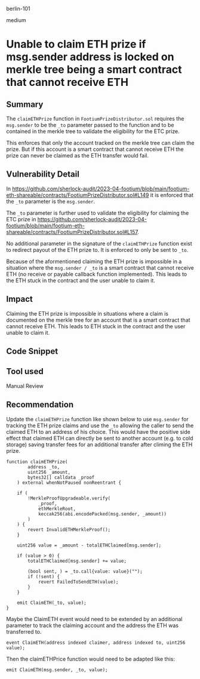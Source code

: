 berlin-101

medium

# Unable to claim ETH prize if msg.sender address is locked on merkle tree being a smart contract that cannot receive ETH

## Summary

The `claimETHPrize` function in `FootiumPrizeDistributor.sol` requires the `msg.sender` to be the `_to` parameter passed to the function and to be contained in the merkle tree to validate the eligibility for the ETC prize.

This enforces that only the account tracked on the merkle tree can claim the prize. But if this account is a smart contract that cannot receive ETH the prize can never be claimed as the ETH transfer would fail.

## Vulnerability Detail

In https://github.com/sherlock-audit/2023-04-footium/blob/main/footium-eth-shareable/contracts/FootiumPrizeDistributor.sol#L149 it is enforced that the `_to` parameter is the `msg.sender`.

The `_to` parameter is further used to validate the eligibility for claiming the ETC prize in https://github.com/sherlock-audit/2023-04-footium/blob/main/footium-eth-shareable/contracts/FootiumPrizeDistributor.sol#L157.

No additional parameter in the signature of the `claimETHPrize` function exist to redirect payout of the ETH prize to. It is enforced to only be sent to `_to`.

Because of the aformentioned claiming the ETH prize is impossible in a situation where the `msg.sender / _to` is a smart contract that cannot receive ETH (no receive or payable callback function implemented). This leads to the ETH stuck in the contract and the user unable to claim it.

## Impact

Claiming the ETH prize is impossible in situations where a claim is documented on the merkle tree for an account that is a smart contract that cannot receive ETH. This leads to ETH stuck in the contract and the user unable to claim it.

## Code Snippet

## Tool used

Manual Review

## Recommendation

Update the `claimETHPrize` function like shown below to use `msg.sender` for tracking the ETH prize claims and use the `_to` allowing the caller to send the claimed ETH to an address of his choice. This would have the positive side effect that claimed ETH can directly be sent to another account (e.g. to cold storage) saving transfer fees for an additional transfer after climing the ETH prize.

```Solidity
function claimETHPrize(
        address _to,
        uint256 _amount,
        bytes32[] calldata _proof
    ) external whenNotPaused nonReentrant {

    if (
        !MerkleProofUpgradeable.verify(
            _proof,
            ethMerkleRoot,
            keccak256(abi.encodePacked(msg.sender, _amount))
        )
    ) {
        revert InvalidETHMerkleProof();
    }

    uint256 value = _amount - totalETHClaimed[msg.sender];

    if (value > 0) {
        totalETHClaimed[msg.sender] += value;

        (bool sent, ) = _to.call{value: value}("");
        if (!sent) {
            revert FailedToSendETH(value);
        }
    }

    emit ClaimETH(_to, value);
}

```

Maybe the ClaimETH event would need to be extended by an additional parameter to track the claiming account and the address the ETH was transferred to.

```Solidity
event ClaimETH(address indexed claimer, address indexed to, uint256 value);
```

Then the claimETHPrice function would need to be adapted like this:

```Solidity
emit ClaimETH(msg.sender, _to, value);
```



